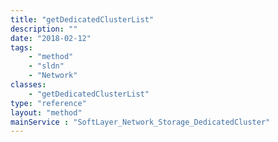 ```yaml
---
title: "getDedicatedClusterList"
description: ""
date: "2018-02-12"
tags:
    - "method"
    - "sldn"
    - "Network"
classes:
    - "getDedicatedClusterList"
type: "reference"
layout: "method"
mainService : "SoftLayer_Network_Storage_DedicatedCluster"
---
```

